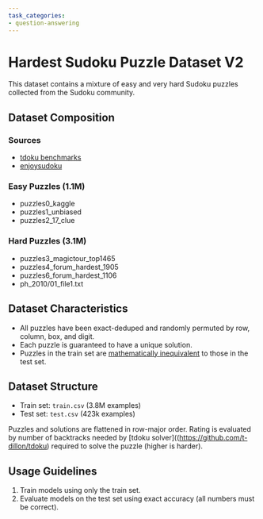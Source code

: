 ```yaml
---
task_categories:
- question-answering
---
```

# Hardest Sudoku Puzzle Dataset V2

This dataset contains a mixture of easy and very hard Sudoku puzzles collected from the Sudoku community.

## Dataset Composition

### Sources

- [tdoku benchmarks](https://github.com/t-dillon/tdoku/blob/master/benchmarks/README.md#benchmarked-data-sets)
- [enjoysudoku](http://forum.enjoysudoku.com/the-hardest-sudokus-new-thread-t6539-600.html#p277835)

### Easy Puzzles (1.1M)

- puzzles0_kaggle
- puzzles1_unbiased
- puzzles2_17_clue

### Hard Puzzles (3.1M)

- puzzles3_magictour_top1465
- puzzles4_forum_hardest_1905
- puzzles6_forum_hardest_1106
- ph_2010/01_file1.txt

## Dataset Characteristics

- All puzzles have been exact-deduped and randomly permuted by row, column, box, and digit.
- Each puzzle is guaranteed to have a unique solution.
- Puzzles in the train set are [mathematically inequivalent](http://sudopedia.enjoysudoku.com/Mathematically_equivalent.html) to those in the test set.

## Dataset Structure

- Train set: `train.csv` (3.8M examples)
- Test set: `test.csv` (423k examples)

Puzzles and solutions are flattened in row-major order. Rating is evaluated by number of backtracks needed by [tdoku solver]((https://github.com/t-dillon/tdoku) required to solve the puzzle (higher is harder).

## Usage Guidelines

1. Train models using only the train set.
2. Evaluate models on the test set using exact accuracy (all numbers must be correct).